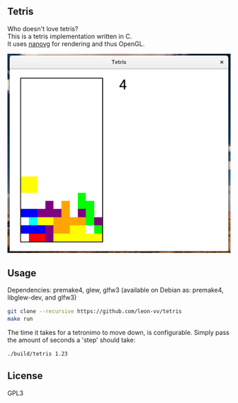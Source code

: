 ## Tetris

Who doesn't love tetris? <br />
This is a tetris implementation written in C. <br />
It uses [nanovg](https://github.com/memononen/nanovg) for rendering and thus OpenGL. <br />


![Image of the game window](https://raw.githubusercontent.com/leon-vv/tetris/master/tetris.png)

## Usage

Dependencies: premake4, glew, glfw3
(available on Debian as: premake4, libglew-dev, and glfw3)

```Bash
git clone --recursive https://github.com/leon-vv/tetris
make run
```

The time it takes for a tetronimo to move down, is configurable.
Simply pass the amount of seconds a 'step' should take:
```Bash
./build/tetris 1.23
```

## License

GPL3
